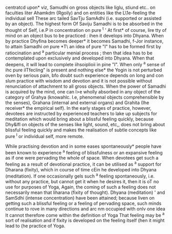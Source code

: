 centratcd upon\* viz, Samudhi on gross objects like liglu, stiund etc.. on faculties liter Ahamkdm {Rgoily) and on entities like the L\1e-feeling the individual sell These arc tailed SavTju SamAdhi (i.e. supported or assisted by an object). The highest form Of Saviju Samadhi is to be absorbed in the thought of Self, i.e.P in concentration on pure <sup>t</sup> ' At first\* of course, lire tty of mind on an object bus to be practiced : ihen it develops into Dhyana. When by practice Dhyfina becomes deeper\* it becomes Samadhi, f-Jor instance, to attain Samadhi *on* pure \*T\ an idea of pure "I" has to be formed first by ratiocination and <sup>a</sup> particular menial process ; then that idea has to be contemplated upon exclusively and developed into Dhyana. When that deepens, it will lead to complete iihsoiplioii in pine "I". When only <sup>a</sup> sense of ihc pure ilTfecling" is present and nothing else\* the Yogin is not perturbed oven by serious pain, bfo doubt such experience depends on long and con slum practice with wisdom and devotion and it is not possible without renunciation of attachment to all gross objects. When the power of Samadhi is acquired by the mind, one can l>e wholly absorbed in any object of the category of Grahya (knowahlc. I.e, phenomenal objects comprehensible by the senses), Grahana (internal and external organs) and Grahita (Ihe receiver\* the empirical self). In the early stages of practice, however, devotees are instructed by experienced teachers to lake up subjects for meditation which would bring about a blissful feeling quickly, because Dhy&lfl on objects of the senses like light, sound, etc,, does not bring about blissful feeling quickly and makes the realisation of subtle concepts like pure <sup>I</sup> or individual self, more remote.

While practising devotion and in some eases spontaneously\* people have been known to experience <sup>a</sup> feeling of blissfulness or an expansive feeling as if one were pervading the whole of space. When devotees get such a feeling as a result of devotional practice, it can be utilised as <sup>a</sup> support for Dharana (fixity), which in course of time cEin he developed into Dhyana (meditation). If one occasionally gels such <sup>a</sup> feeling spontaneously, i.e. without any practice, but cannot get it when he desires it, then it is oT no use for purposes of Yoga, Again, the coming of such a feeling does not necessarily mean that liharana (fixity of thought). Dhyana (meditation) ' and SamSdhi (intense concentration) have been attained; because liven on getting such a blissful feeling or a feeling of pervading space, such minds continue to rove in many directions and arc nm occupied with onlv one idea It cannot therefore come within the definition of Yoga That feeling may be <sup>a</sup> sort of realisation and if fixity is developed on the feeling itself (hen it might lead to (he practice of Yoga.